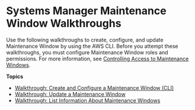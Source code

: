 # Systems Manager Maintenance Window Walkthroughs<a name="sysman-maintenance-walk"></a>

Use the following walkthroughs to create, configure, and update Maintenance Window by using the AWS CLI\. Before you attempt these walkthroughs, you must configure Maintenance Window roles and permissions\. For more information, see [Controlling Access to Maintenance Windows](sysman-maintenance-permissions.md)\.

**Topics**
+ [Walkthrough: Create and Configure a Maintenance Window \(CLI\)](sysman-mw-walk-cli.md)
+ [Walkthrough: Update a Maintenance Window](sysman-mw-walk-update.md)
+ [Walkthrough: List Information About Maintenance Windows](sysman-mw-walk-cli-more.md)